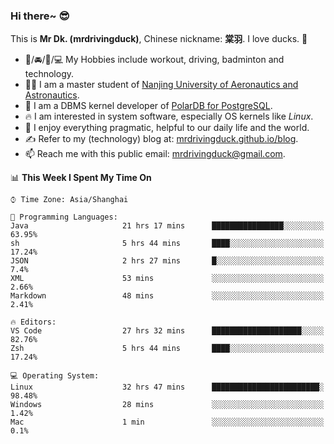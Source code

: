 ### Hi there~ 😎

This is **Mr Dk. (mrdrivingduck)**, Chinese nickname: **棠羽**. I love ducks. 🦆

- 💪/🚘/🏸/💻 My Hobbies include workout, driving, badminton and technology.
- 👨‍🎓 I am a master student of [Nanjing University of Aeronautics and Astronautics](https://en.wikipedia.org/wiki/Nanjing_University_of_Aeronautics_and_Astronautics).
- 🍊 I am a DBMS kernel developer of [PolarDB for PostgreSQL](https://github.com/ApsaraDB/PolarDB-for-PostgreSQL).
- 🔥 I am interested in system software, especially OS kernels like *Linux*.
- 🔧 I enjoy everything pragmatic, helpful to our daily life and the world.
- ✍ Refer to my (technology) blog at: [mrdrivingduck.github.io/blog](https://www.mrdrivingduck.cn/blog/#/).
- 📫 Reach me with this public email: [mrdrivingduck@gmail.com](mailto:mrdrivingduck@gmail.com).

<!--START_SECTION:waka-->
📊 **This Week I Spent My Time On** 

```text
⌚︎ Time Zone: Asia/Shanghai

💬 Programming Languages: 
Java                     21 hrs 17 mins      ████████████████░░░░░░░░░   63.95% 
sh                       5 hrs 44 mins       ████░░░░░░░░░░░░░░░░░░░░░   17.24% 
JSON                     2 hrs 27 mins       █░░░░░░░░░░░░░░░░░░░░░░░░   7.4% 
XML                      53 mins             ░░░░░░░░░░░░░░░░░░░░░░░░░   2.66% 
Markdown                 48 mins             ░░░░░░░░░░░░░░░░░░░░░░░░░   2.41%

🔥 Editors: 
VS Code                  27 hrs 32 mins      ████████████████████░░░░░   82.76% 
Zsh                      5 hrs 44 mins       ████░░░░░░░░░░░░░░░░░░░░░   17.24%

💻 Operating System: 
Linux                    32 hrs 47 mins      ████████████████████████░   98.48% 
Windows                  28 mins             ░░░░░░░░░░░░░░░░░░░░░░░░░   1.42% 
Mac                      1 min               ░░░░░░░░░░░░░░░░░░░░░░░░░   0.1%

```


<!--END_SECTION:waka-->

<!-- ![Mr Dk.'s GitHub Stats](https://github-readme-stats.vercel.app/api?username=mrdrivingduck&count_private&show_icons=true&theme=buefy) -->

<!-- ![Most Used Languages](https://github-readme-stats.vercel.app/api/top-langs/?username=mrdrivingduck&exclude_repo=mips32-CPU,snort-tcp-socket&theme=buefy&layout=compact&langs_count=10) -->


<!--
**mrdrivingduck/mrdrivingduck** is a ✨ _special_ ✨ repository because its `README.md` (this file) appears on your GitHub profile.

Here are some ideas to get you started:

- 🔭 I’m currently working on ...
- 🌱 I’m currently learning ...
- 👯 I’m looking to collaborate on ...
- 🤔 I’m looking for help with ...
- 💬 Ask me about ...
- 📫 How to reach me: ...
- 😄 Pronouns: ...
- ⚡ Fun fact: ...
-->
